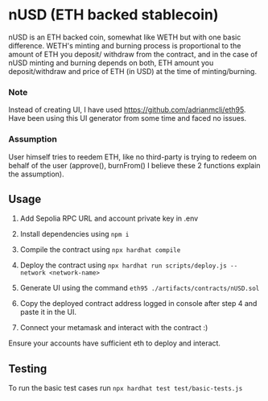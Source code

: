 # nUSD (ETH backed stablecoin)

nUSD is an ETH backed coin, somewhat like WETH but with one basic difference.
WETH's minting and burning process is proportional to the amount of ETH you deposit/ withdraw from the contract, and in the case of nUSD minting and burning depends on both, ETH amount you deposit/withdraw and price of ETH (in USD) at the time of minting/burning.

### Note 

Instead of creating UI, I have used https://github.com/adrianmcli/eth95. 
Have been using this UI generator from some time and faced no issues.

### Assumption

User himself tries to reedem ETH, like no third-party is trying to redeem on behalf of the user (approve(), burnFrom() I believe these 2 functions explain the assumption).

## Usage 

1. Add Sepolia RPC URL and account private key in .env

2. Install dependencies using `npm i`

3. Compile the contract using `npx hardhat compile`

4. Deploy the contract using `npx hardhat run scripts/deploy.js --network <network-name>`

5. Generate UI using the command `eth95 ./artifacts/contracts/nUSD.sol`

6. Copy the deployed contract address logged in console after step 4 and paste it in the UI.

7. Connect your metamask and interact with the contract :) 

Ensure your accounts have sufficient eth to deploy and interact.

## Testing 

To run the basic test cases run `npx hardhat test test/basic-tests.js`





